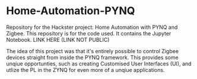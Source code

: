 # Home-Automation-PYNQ
Repository for the Hackster project: Home Automation with PYNQ and Zigbee. 
This repository is for the code used. It contains the Jupyter Notebook. LINK HERE (LINK NOT PUBLIC)

The idea of this project was that it's entirely possible to control Zigbee devices straight from inside the PYNQ framework. This provides some unqiue opportunties, such as creating Customised User Interfaces (UI), and utlize the PL in the ZYNQ for even more of a unqiue applications. 

